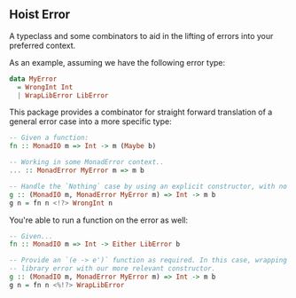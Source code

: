 ## Hoist Error

A typeclass and some combinators to aid in the lifting of errors into your preferred context.

As an example, assuming we have the following error type:
```haskell
data MyError
  = WrongInt Int
  | WrapLibError LibError
```

This package provides a combinator for straight forward translation of a general error case into a more specific type:
```haskell
-- Given a function:
fn :: MonadIO m => Int -> m (Maybe b)

-- Working in some MonadError context..
... :: MonadError MyError m => m b

-- Handle the `Nothing` case by using an explicit constructor, with no intermediate boilerplate.
g :: (MonadIO m, MonadError MyError m) => Int -> m b
g n = fn n <!?> WrongInt n
```

You're able to run a function on the error as well:
```haskell
-- Given...
fn :: MonadIO m => Int -> Either LibError b

-- Provide an `(e -> e')` function as required. In this case, wrapping a general
-- library error with our more relevant constructor.
g :: (MonadIO m, MonadError MyError m) => Int -> m b
g n = fn n <%!?> WrapLibError
```
